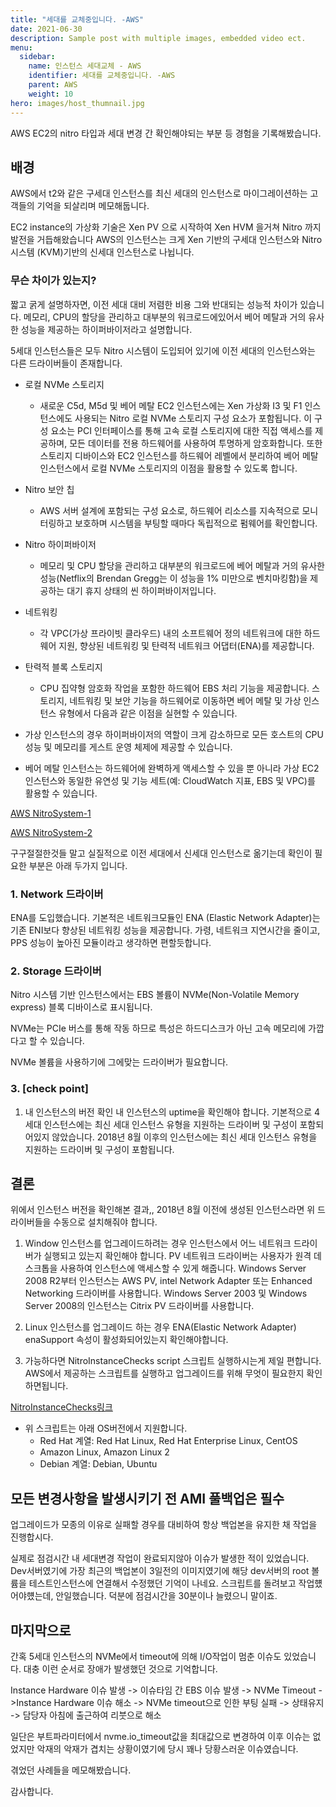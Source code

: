 ```yaml
---
title: "세대를 교체중입니다. -AWS"
date: 2021-06-30
description: Sample post with multiple images, embedded video ect.
menu:
  sidebar:
    name: 인스턴스 세대교체 - AWS
    identifier: 세대를 교체중입니다. -AWS
    parent: AWS
    weight: 10
hero: images/host_thumnail.jpg
---
```

AWS EC2의 nitro 타입과 세대 변경 간 확인해야되는 부분 등 경험을 기록해봤습니다.
<!--more-->

## 배경
AWS에서 t2와 같은 구세대 인스턴스를 최신 세대의 인스턴스로 마이그레이션하는 고객들의 기억을 되살리며 메모해둡니다.

EC2 instance의 가상화 기술은 Xen PV 으로 시작하여 Xen HVM 을거쳐 Nitro 까지 발전을 거듭해왔습니다
AWS의 인스턴스는 크게 Xen 기반의 구세대 인스턴스와 Nitro 시스템 (KVM)기반의 신세대 인스턴스로 나뉩니다.

### 무슨 차이가 있는지?
짧고 굵게 설명하자면, 이전 세대 대비 저렴한 비용 그와 반대되는 성능적 차이가 있습니다.
메모리, CPU의 할당을 관리하고 대부분의 워크로드에있어서 베어 메탈과 거의 유사한 성능을 제공하는 하이퍼바이저라고 설명합니다.

5세대 인스턴스들은 모두 Nitro 시스템이 도입되어 있기에 이전 세대의 인스턴스와는 다른 드라이버들이 존재합니다.

- 로컬 NVMe 스토리지 
  - 새로운 C5d, M5d 및 베어 메탈 EC2 인스턴스에는 Xen 가상화 I3 및 F1 인스턴스에도 사용되는 Nitro 로컬 NVMe 스토리지 구성 요소가 포함됩니다. 이 구성 요소는 PCI 인터페이스를 통해 고속 로컬 스토리지에 대한 직접 액세스를 제공하며, 모든 데이터를 전용 하드웨어를 사용하여 투명하게 암호화합니다. 또한 스토리지 디바이스와 EC2 인스턴스를 하드웨어 레벨에서 분리하여 베어 메탈 인스턴스에서 로컬 NVMe 스토리지의 이점을 활용할 수 있도록 합니다.

- Nitro 보안 칩 
  - AWS 서버 설계에 포함되는 구성 요소로, 하드웨어 리소스를 지속적으로 모니터링하고 보호하며 시스템을 부팅할 때마다 독립적으로 펌웨어를 확인합니다.

- Nitro 하이퍼바이저 
  - 메모리 및 CPU 할당을 관리하고 대부분의 워크로드에 베어 메탈과 거의 유사한 성능(Netflix의 Brendan Gregg는 이 성능을 1% 미만으로 벤치마킹함)을 제공하는 대기 휴지 상태의 씬 하이퍼바이저입니다.

- 네트워킹 
  - 각 VPC(가상 프라이빗 클라우드) 내의 소프트웨어 정의 네트워크에 대한 하드웨어 지원, 향상된 네트워킹 및 탄력적 네트워크 어댑터(ENA)를 제공합니다.

- 탄력적 블록 스토리지 
  - CPU 집약형 암호화 작업을 포함한 하드웨어 EBS 처리 기능을 제공합니다.
스토리지, 네트워킹 및 보안 기능을 하드웨어로 이동하면 베어 메탈 및 가상 인스턴스 유형에서 다음과 같은 이점을 실현할 수 있습니다.

- 가상 인스턴스의 경우 하이퍼바이저의 역할이 크게 감소하므로 모든 호스트의 CPU 성능 및 메모리를 게스트 운영 체제에 제공할 수 있습니다.

- 베어 메탈 인스턴스는 하드웨어에 완벽하게 액세스할 수 있을 뿐 아니라 가상 EC2 인스턴스와 동일한 유연성 및 기능 세트(예: CloudWatch 지표, EBS 및 VPC)를 활용할 수 있습니다.

[AWS NitroSystem-1](https://aws.amazon.com/ko/blogs/korea/amazon-ec2-update-additional-instance-types-nitro-system-and-cpu-options/)


[AWS NitroSystem-2](https://aws.amazon.com/ko/ec2/nitro/)

구구절절한것들 말고 실질적으로 이전 세대에서 신세대 인스턴스로 옮기는데 확인이 필요한 부분은 아래 두가지 입니다.

### 1. Network 드라이버
ENA를 도입했습니다. 기본적은 네트워크모듈인 ENA (Elastic Network Adapter)는 기존 ENI보다 향상된 네트워킹 성능을 제공합니다.
가령, 네트워크 지연시간을 줄이고, PPS 성능이 높아진 모듈이라고 생각하면 편할듯합니다.

### 2. Storage 드라이버
Nitro 시스템 기반 인스턴스에서는 EBS 볼륨이 NVMe(Non-Volatile Memory express) 블록 디바이스로 표시됩니다.

NVMe는 PCIe 버스를 통해 작동 하므로 특성은 하드디스크가 아닌 고속 메모리에 가깝다고 할 수 있습니다.

NVMe 볼륨을 사용하기에 그에맞는 드라이버가 필요합니다.

### 3. [check point] 

  1. 내 인스턴스의 버전 확인
   내 인스턴스의 uptime을 확인해야 합니다. 기본적으로 4세대 인스턴스에는 최신 세대 인스턴스 유형을 지원하는 드라이버 및 구성이  포함되어있지 않았습니다. 2018년 8월 이후의 인스턴스에는 최신 세대 인스턴스 유형을 지원하는 드라이버 및 구성이 포함됩니다. 
  

## 결론

위에서 인스턴스 버전을 확인해본 결과,, 2018년 8월 이전에 생성된 인스턴스라면 위 드라이버들을 수동으로 설치해줘야 합니다.
  1. Window 인스턴스를 업그레이드하려는 경우
   인스턴스에서 어느 네트워크 드라이버가 실행되고 있는지 확인해야 합니다. PV 네트워크 드라이버는 사용자가 원격 데스크톱을 사용하여 인스턴스에 액세스할 수 있게 해줍니다. Windows Server 2008 R2부터 인스턴스는 AWS PV, intel Network Adapter 또는 Enhanced Networking 드라이버를 사용합니다. Windows Server 2003 및 Windows Server 2008의 인스턴스는 Citrix PV 드라이버를 사용합니다.

  2. Linux 인스턴스를 업그레이드 하는 경우
   ENA(Elastic Network Adapter) enaSupport 속성이 활성화되어있는지 확인해야합니다.

  3. 가능하다면 NitroInstanceChecks script 스크립트 실행하시는게 제일 편합니다.
  AWS에서 제공하는 스크립트를 실행하고 업그레이드를 위해 무엇이 필요한지 확인하면됩니다.

[NitroInstanceChecks링크](https://github.com/awslabs/aws-support-tools/tree/master/EC2/NitroInstanceChecks)

  - 위 스크립트는 아래 OS버전에서 지원합니다.
    - Red Hat 계열: Red Hat Linux, Red Hat Enterprise Linux, CentOS
    - Amazon Linux, Amazon Linux 2
    - Debian 계열: Debian, Ubuntu 

## 모든 변경사항을 발생시키기 전 AMI 풀백업은 필수
업그레이드가 모종의 이유로 실패할 경우를 대비하여 항상 백업본을 유지한 채 작업을 진행합시다.

실제로 점검시간 내 세대변경 작업이 완료되지않아 이슈가 발생한 적이 있었습니다.
Dev서버였기에 가장 최근의 백업본이 3일전의 이미지였기에
해당 dev서버의 root 볼륨을 테스트인스턴스에 연결해서 수정했던 기억이 나네요. 스크립트를 돌려보고 작업헀어야헀는데,
안일했습니다. 덕분에 점검시간을 30분이나 늘렸으니 말이죠.

## 마지막으로
간혹 5세대 인스턴스의 NVMe에서 timeout에 의해 I/O작업이 멈춘 이슈도 있었습니다.
대충 이런 순서로 장애가 발생했던 것으로 기억합니다. 

Instance Hardware 이슈 발생 -> 이슈타임 간 EBS 이슈 발생 -> NVMe Timeout ->Instance Hardware 이슈 해소 -> NVMe timeout으로 인한 부팅 실패 -> 상태유지 -> 담당자 아침에 출근하여 리붓으로 해소 

일단은 부트파라미터에서 nvme.io_timeout값을 최대값으로 변경하여 이후 이슈는 없었지만 
악재의 악재가 겹치는 상황이였기에 당시 꽤나 당황스러운 이슈였습니다.

겪었던 사례들을 메모해봤습니다. 

감사합니다.